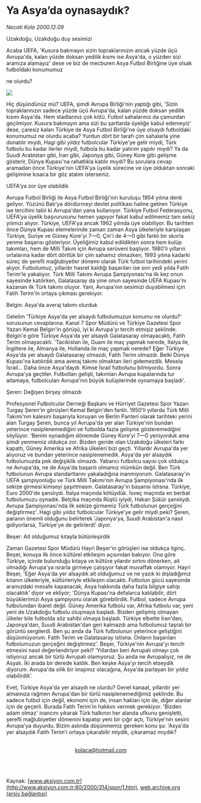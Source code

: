 # Ya Asya’da oynasaydık?

*Necati Kola 2000.12.09*

<div>
 <p class="baslik">
  Uzakdoğu, Uzakdoğu duy sesimizi
 </p>
 <p class="spot">
  Acaba UEFA, 'Kusura bakmayın sizin topraklarınızın ancak yüzde üçü Avrupa'da, kalan yüzde doksan yedilik kısmı ise Asya'da, o yüzden sizi aramıza alamayız' dese ve biz de mecburen Asya Futbol Birliğine üye olsak futboldaki konumumuz
 </p>
 <p class="spot">
  ne olurdu?
 </p>
 <p class="metin">
 </p>
 <img border="0" src="/web/20010707120526im_/http://www.aksiyon.com.tr/2000/314/resimler/Uzakdogu.jpg"/>
 <p class="metin">
  Hiç düşündünüz mü? UEFA, şimdi Avrupa Birliği'nin yaptığı gibi, 'Sizin topraklarınızın sadece yüzde üçü Avrupa'da, kalan yüzde doksan yedilik kısmı Asya'da. Hem stadlarınız çok kötü. Futbol sahalarınız da çamurdan geçilmiyor. Kusura bakmayın ama sizi bu şartlarda üyeliğe kabul edemeyiz' dese, çaresiz kalan Türkiye de Asya Futbol Birliği'ne üye olsaydı futboldaki konumumuz ne olurdu acaba? Yurdun dört bir tarafı çim sahalarla yine donatılır mıydı, Hagi gibi yıldız futbolcular Türkiye'ye gelir miydi, Türk futbolu bu kadar ilerler miydi, futbola bu kadar yatırım yapılır mıydı? Ya da Suudi Arabistan gibi, İran gibi, Japonya gibi, Güney Kore gibi gelişme gösterir, Dünya Kupası'na rahatlıkla katılır mıydı? Bu sorulara cevap aramadan önce Türkiye'nin UEFA'ya üyelik sürecine ve üye olduktan sonraki gelişimine kısaca bir göz atalım isterseniz.
 </p>
 <p class="metin">
  UEFA'ya zor üye olabildik
 </p>
 <p class="metin">
  Avrupa Futbol Birliği ile Asya Futbol Birliği'nin kuruluşu 1954 yılına denk geliyor. Yüzünü Batı'ya dördürmeyi devlet politikası haline getiren Türkiye ise tercihini tabii ki Avrupa'dan yana kullanıyor. Türkiye Futbol Federasyonu, UEFA'ya üyelik başvurusunu hemen yapıyor fakat kabul edilmemiz tam sekiz yılımızı alıyor. Türkiye, UEFA'ya ancak 1962 yılında üye olabiliyor. Bu tarihten önce Dünya Kupası elemelerinde zaman zaman Asya ülkeleriyle karşılaşan Türkiye, Suriye ve Güney Kore'yi 7—0, Çin'i de 4—0 gibi farklı bir skorla yenme başarısı gösteriyor. Üyeliğimiz kabul edildikten sonra hem kulüp takımları, hem de Milli Takım için Avrupa serüveni başlıyor. 1980'li yılların ortalarına kadar dört dörtlük bir çim sahamız olmazken, 1993 yılına kadarki süreç de şerefli mağlubiyetler dönemi olarak Türk futbol tarihindeki yerini alıyor. Futbolumuz, yıllardır hasret kaldığı başarıları ise son yedi yılda Fatih Terim'le yakalıyor. Türk Milli Takımı Avrupa Şampiyonası'na ilk kez onun sayesinde katılırken, Galatasaray da yine onun sayesinde UEFA Kupası'nı kazanan ilk Türk takımı oluyor. Yani, Avrupa'nın sesimizi duyabilmesi için Fatih Terim'in ortaya çıkması gerekiyor.
 </p>
 <p class="metin">
  Belgin: Asya'da averaj takımı olurduk
 </p>
 <p class="metin">
  Gelelim 'Türkiye Asya'da yer alsaydı futbolumuzun konumu ne olurdu?' sorusunun cevaplarına. Kanal 7 Spor Müdürü ve Türkiye Gazetesi Spor Yazarı Kemal Belgin'in görüşü, iyi ki Avrupa'yı tercih etmişiz şeklinde. Belgin'e göre Türkiye Asya'da yer alsaydı Galatasaray olmayacaktı, Fatih Terim olmayacaktı. 'Tacikistan ile, Guam ile maç yapmak nerede, İtalya ile, İngiltere ile, Almanya ile, Hollanda ile maç yapmak nerede? Eğer Türkiye Asya'da yer alsaydı Galatasaray olmazdı, Fatih Terim olmazdı. Belki Dünya Kupası'na katılırdık ama averaj takımı olmaktan ileri gidemezdik. Mesela İsrail... Daha önce Asya'daydı. Kimse İsrail futbolunu bilmiyordu. Sonra Avrupa'ya geçtiler. Futbolları gelişti, takımları Avrupa kupalarında tur atlamaya, futbolcuları Avrupa'nın büyük kulüplerinde oynamaya başladı'.
 </p>
 <p class="metin">
  Şeren: Değişen birşey olmazdı
 </p>
 <p class="metin">
  Profesyonel Futbolcular Derneği Başkanı ve Hürriyet Gazetesi Spor Yazarı Turgay Şeren'in görüşleri Kemal Belgin'den farklı. 1950'li yıllarda Türk Milli Takımı'nın kalesini başarıyla koruyan ve Berlin Panteri olarak tarihteki yerini alan Turgay Şeren, bunca yıl Avrupa'da yer alan Türkiye'nin bundan yeterince nasiplenemediğini ve futbolda fazla gelişme gösteremediğini söylüyor. 'Benim oynadığım dönemde Güney Kore'yi 7—0 yeniyorduk ama şimdi yenmemiz oldukça zor. Bizden geride olan Uzakdoğu ülkeleri farkı kapattı, Güney Amerika ve Afrika ülkeleri bizi geçti. Yıllardır Avrupa'da yer alıyoruz ve bundan yeterince nasiplenemedik. Asya'da yer alsaydık futbolumuzda pek değişiklik olmazdı. Yabancı futbolcu sayısı çok oldukça ne Avrupa'da, ne de Asya'da başarılı olmamız mümkün değil. Ben Türk futbolunun Avrupa standartlarını yakaladığına inanmıyorum. Galatasaray'ın UEFA şampiyonluğu ve Türk Milli Takımı'nın Avrupa Şampiyonası'nda ilk sekize girmesi kimseyi şaşırtmasın. Galatasaray'ın başarısı istisna. Türkiye, Euro 2000'de şanslıydı. İtalya maçında kötüydük. İsveç maçında en berbat futbolumuzu oynadık. Belçika maçında Rüştü iyiydi, Hakan Şükür şanslıydı. Avrupa Şampiyonası'nda ilk sekize girmemiz Türk futbolunun gerçeğini değiştirmez'. Hagi gibi yıldız futbolcular Türkiye'ye gelir miydi peki? Şeren, paranın önemli olduğunu belirterek 'Japonya'ya, Suudi Arabistan'a nasıl gidiyorlarsa, Türkiye'ye de gelirlerdi' diyor.
 </p>
 <p class="metin">
  Beşer: Ait olduğumuz kıtayla bütünleşirdik
 </p>
 <p class="metin">
  Zaman Gazetesi Spor Müdürü Hayri Beşer'in görüşleri ise oldukça ilginç. Beşer, konuya ilk önce kültürel etkileşim açısından bakıyor. Ona göre Türkiye, içinde bulunduğu kıtaya ve kültüre yılardır sırtını dönerken, ait olmadığı Avrupa'ya ısrarla girmeye çalışıyor fakat muvaffak olamıyor. Hayri Beşer, 'Eğer Asya'da yer alsaydık ait olduğumuz ve ne yazık ki dışladığımız kıtanın ülkeleriyle, kültürleriyle etkileşim olacaktı. Futbolun gücü sayesinde aramızdaki mesafe kapanacak, Asya hakkında daha fazla bilgiye sahip olacaktık' diyor ve ekliyor; 'Dünya Kupası'na defalarca katılabilir, dört büyüklerimizi Asya şampiyonu olarak görebilirdik. Futbol, sadece Avrupa futbolundan ibaret değil. Güney Amerika futbolu var, Afrika futbolu var, yeni yeni de Uzakdoğu futbolu oluşmaya başladı. Bizden gelişmiş olmayan ülkeler bile futbolda söz sahibi olmaya başladı. Türkiye elbette İran'dan, Japonya'dan, Suudi Arabistan'dan geri kalmazdı ama futbolumuz taşralı bir görüntü sergilerdi. Ben şu anda da Türk futbolunun yeterince geliştiğini düşünmüyorum. Fatih Terim ve Galatasaray istisna. Onların başarıları futbolumuzun gerçeğini değiştirmez'. Beşer, Türkiye'nin Avrupa'yı tercih etmesini nasıl değerlendiriyor peki? 'Yıllardan beri Avrupalı olmayı çok istiyoruz ancak bir türlü Avrupalı olamıyoruz. Şu anda ne Avrupalıyız, ne de Asyalı. İki arada bir derede kaldık. Ben keşke Asya'yı tercih etseydik diyorum. Avrupa'da silik bir imajımız olacağına, Asya'da parlayan bir yıldız olabilirdik'.
 </p>
 <p class="metin">
  Evet, Türkiye Asya'da yer alsaydı ne olurdu? Genel kanaat, yıllardır yer almamıza rağmen Avrupa'dan bir türlü nasiplenemediğimiz şeklinde. Bu sadece futbol için değil, ekonomi için de, insan hakları için de, diğer alanlar için de geçerli. Burada Fatih Terim'in hakkını vermek gerekiyor. 'Bizden adam olmaz' inancını yıkarak Türk halkının her alanda ufkunu genişletti, şerefli mağlubiyetler dömenini kapatıp yeni bir çığır açtı, Türkiye'nin sesini Avrupa'ya duyurdu. Bizim aslında düşünmemiz gereken konu şu: 'Asya'da yer alsaydık Fatih Terim'i ortaya çıkarabilir miydik, çıkaramaz mıydık?
 </p>
 <br/>
 <center>
  <a class="anaorta" href="http://web.archive.org/web/20010707120526/mailto:kolaca@hotmail.com">
   kolaca@hotmail.com
  </a>
 </center>
 <br/>
 <br/>
 <br/>
</div>

Kaynak: [www.aksiyon.com.tr](http://www.aksiyon.com.tr:80/2000/314/spor/1.htm), [web.archive.org (arşiv bağlantısı)](http://web.archive.org/web/20010707120526/http://www.aksiyon.com.tr:80/2000/314/spor/1.htm)
